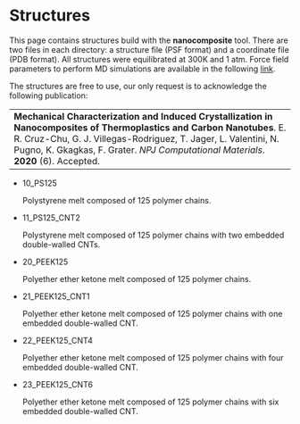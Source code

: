 # Structures

This page contains structures build with the **nanocomposite** tool.  There are two files in each directory: a structure file (PSF format) and a coordinate file (PDB format). All structures were equilibrated at 300K and 1 atm.  Force field parameters to perform MD simulations are available in the following [link](https://github.com/nanocomposite/Parameters).



The structures are free to use, our only request is to acknowledge the following publication:  

<table>
    <tr>
        <td>
<strong>Mechanical Characterization and Induced Crystallization in Nanocomposites of Thermoplastics and Carbon Nanotubes</strong>. E. R. Cruz-Chu, G. J. Villegas-Rodriguez, T. Jager, L. Valentini, N. Pugno, K. Gkagkas, F. Grater. <i>NPJ Computational Materials</i>. <b>2020</b> (6). Accepted.
</td>
    </tr>
</table>




* 10_PS125

  Polystyrene melt composed of 125 polymer chains.  

 
* 11_PS125_CNT2

  Polystyrene melt composed of 125 polymer chains with two embedded double-walled CNTs.


* 20_PEEK125

  Polyether ether ketone melt composed of 125 polymer chains.


* 21_PEEK125_CNT1

  Polyether ether ketone melt composed of 125 polymer chains with one embedded double-walled CNT. 


* 22_PEEK125_CNT4

  Polyether ether ketone melt composed of 125 polymer chains with four embedded double-walled CNT.  


* 23_PEEK125_CNT6

  Polyether ether ketone melt composed of 125 polymer chains with six embedded double-walled CNT.


